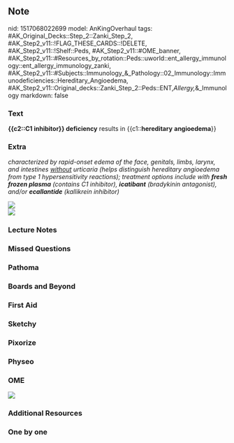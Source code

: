 ## Note
nid: 1517068022699
model: AnKingOverhaul
tags: #AK_Original_Decks::Step_2::Zanki_Step_2, #AK_Step2_v11::!FLAG_THESE_CARDS::!DELETE, #AK_Step2_v11::!Shelf::Peds, #AK_Step2_v11::#OME_banner, #AK_Step2_v11::#Resources_by_rotation::Peds::uworld::ent_allergy_immunology::ent_allergy_immunology_zanki, #AK_Step2_v11::#Subjects::Immunology_&_Pathology::02_Immunology::Immunodeficiencies::Hereditary_Angioedema, #AK_Step2_v11::Original_decks::Zanki_Step_2::Peds::ENT,_Allergy,_&_Immunology
markdown: false

### Text
<b>{{c2::C1 inhibitor}} deficiency</b> results in
{{c1::<b>hereditary</b> <b>angioedema</b>}}

### Extra
<i>characterized by rapid-onset edema of the face, genitals, limbs,
larynx, and intestines <u>without</u> urticaria (helps distinguish
hereditary angioedema from type 1 hypersensitivity reactions);
treatment options include with <b>fresh frozen plasma</b> (contains
C1 inhibitor), <b>icatibant</b> (bradykinin antagonist), and/or
<b>ecallantide</b> (kallikrein inhibitor)</i>
<div>
  <i><img src="wow%20(6).png"></i>
  <div>
    <i><img src="paste-661029826593210.jpg"></i>
  </div>
</div>

### Lecture Notes


### Missed Questions


### Pathoma


### Boards and Beyond


### First Aid


### Sketchy


### Pixorize


### Physeo


### OME
<div class="ome-widget">
  <a href="https://onlinemeded.org?ref=anki"><img src=
  "_OME_AnkiFlashcards_General_4.png"></a>
</div>

### Additional Resources


### One by one

